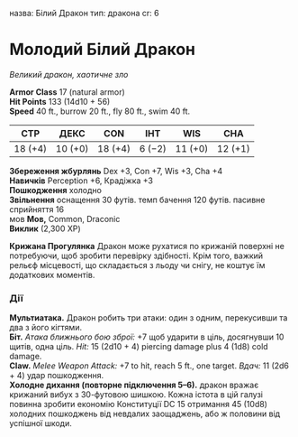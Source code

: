 назва: Білий Дракон тип: дракона cr: 6

# Молодий Білий Дракон
_Великий дракон, хаотичне зло_

**Armor Class** 17 (natural armor)    
**Hit Points** 133 (14d10 + 56)    
**Speed** 40 ft., burrow 20 ft., fly 80 ft., swim 40 ft.

| СТР     | ДЕКС    | CON     | ІНТ    | WIS     | CHA     |
| ------- | ------- | ------- | ------ | ------- | ------- |
| 18 (+4) | 10 (+0) | 18 (+4) | 6 (−2) | 11 (+0) | 12 (+1) |

**Збереження жбурлянь** Dex +3, Con +7, Wis +3, Cha +4    
**Навичків** Perception +6, Крадіжка +3    
**Пошкодження** холодно    
**Звільнення** оснащення 30 футів. темп бачення 120 футів. пасивне сприйняття 16    
мов **Мов,** Common, Draconic    
**Виклик** (2,300 XP)

**Крижана Прогулянка** Дракон може рухатися по крижаній поверхні не потребуючи, щоб зробити перевірку здібності. Крім того, важкий рельєф місцевості, що складається з льоду чи снігу, не коштує їм додаткових моментів.

### Дії
**Мультиатака.** Дракон робить три атаки: один з одним, перекусивши та два з його кігтями.    
**Біт.** _Атака ближнього бою зброї:_ +7 щоб ударити в ціль, досягнувши 10 щитів, одна ціль. _Hit:_ 15 (2d10 + 4) piercing damage plus 4 (1d8) cold damage.    
**Claw.** _Melee Weapon Attack:_ +7 to hit, reach 5 ft., one target. _Вдач:_ 11 (2d6 + 4) удар пошкодження.    
**Холодне дихання (повторне підключення 5–6).** дракон вражає крижаний вибух з 30-футовою шишкою. Кожна істота в цій галузі повинна зробити економію Конституції DC 15 отримання 45 (10d8) холодних пошкоджень від невдалих заощаджень, або ж половини від успішної шкоди.